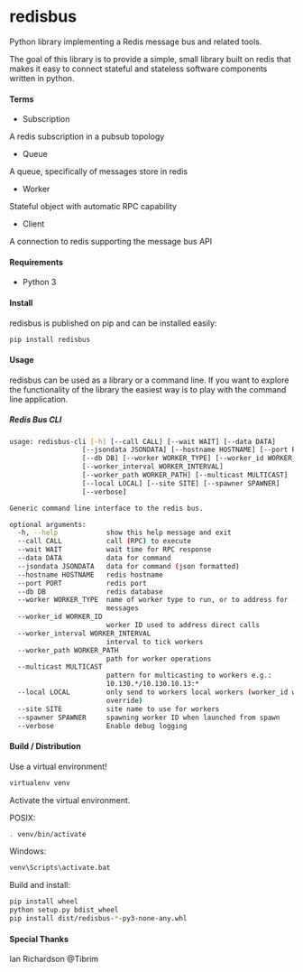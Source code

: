 # redisbus

Python library implementing a Redis message bus and related tools.

The goal of this library is to provide a simple, small library built 
on redis that makes it easy to connect stateful and stateless software
components written in python.

#### Terms

* Subscription

A redis subscription in a pubsub topology

* Queue

A queue, specifically of messages store in redis

* Worker

Stateful object with automatic RPC capability

* Client

A connection to redis supporting the message bus API


#### Requirements

+ Python 3


#### Install

redisbus is published on pip and can be installed easily:

```bash
pip install redisbus
```

#### Usage

redisbus can be used as a library or a command line. If you want to explore the functionality of the library the easiest way is to play with the command line application.


##### Redis Bus CLI

```bash
usage: redisbus-cli [-h] [--call CALL] [--wait WAIT] [--data DATA]
                  [--jsondata JSONDATA] [--hostname HOSTNAME] [--port PORT]
                  [--db DB] [--worker WORKER_TYPE] [--worker_id WORKER_ID]
                  [--worker_interval WORKER_INTERVAL]
                  [--worker_path WORKER_PATH] [--multicast MULTICAST]
                  [--local LOCAL] [--site SITE] [--spawner SPAWNER]
                  [--verbose]

Generic command line interface to the redis bus.

optional arguments:
  -h, --help            show this help message and exit
  --call CALL           call (RPC) to execute
  --wait WAIT           wait time for RPC response
  --data DATA           data for command
  --jsondata JSONDATA   data for command (json formatted)
  --hostname HOSTNAME   redis hostname
  --port PORT           redis port
  --db DB               redis database
  --worker WORKER_TYPE  name of worker type to run, or to address for --call
                        messages
  --worker_id WORKER_ID
                        worker ID used to address direct calls
  --worker_interval WORKER_INTERVAL
                        interval to tick workers
  --worker_path WORKER_PATH
                        path for worker operations
  --multicast MULTICAST
                        pattern for multicasting to workers e.g.:
                        10.130.*/10.130.10.13:*
  --local LOCAL         only send to workers local workers (worker_id will
                        override)
  --site SITE           site name to use for workers
  --spawner SPAWNER     spawning worker ID when launched from spawn
  --verbose             Enable debug logging
``` 

#### Build / Distribution

Use a virtual environment!

```bash
virtualenv venv
```

Activate the virtual environment.

POSIX:

```bash
. venv/bin/activate
```

Windows:

```cmd
venv\Scripts\activate.bat
```

Build and install:

```bash
pip install wheel
python setup.py bdist_wheel
pip install dist/redisbus-*-py3-none-any.whl
```

#### Special Thanks

Ian Richardson @Tibrim
